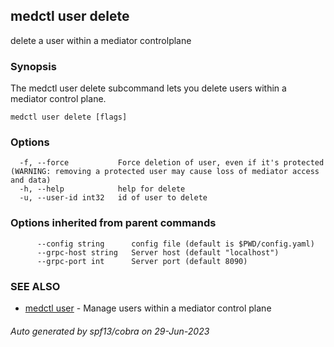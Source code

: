 ## medctl user delete

delete a user within a mediator controlplane

### Synopsis

The medctl user delete subcommand lets you delete users within a
mediator control plane.

```
medctl user delete [flags]
```

### Options

```
  -f, --force           Force deletion of user, even if it's protected (WARNING: removing a protected user may cause loss of mediator access and data)
  -h, --help            help for delete
  -u, --user-id int32   id of user to delete
```

### Options inherited from parent commands

```
      --config string      config file (default is $PWD/config.yaml)
      --grpc-host string   Server host (default "localhost")
      --grpc-port int      Server port (default 8090)
```

### SEE ALSO

* [medctl user](medctl_user.md)	 - Manage users within a mediator control plane

###### Auto generated by spf13/cobra on 29-Jun-2023
